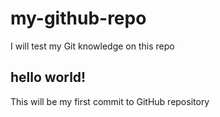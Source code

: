 # my-github-repo
I will test my Git knowledge on this repo

## hello world!
This will be my first commit to GitHub repository
